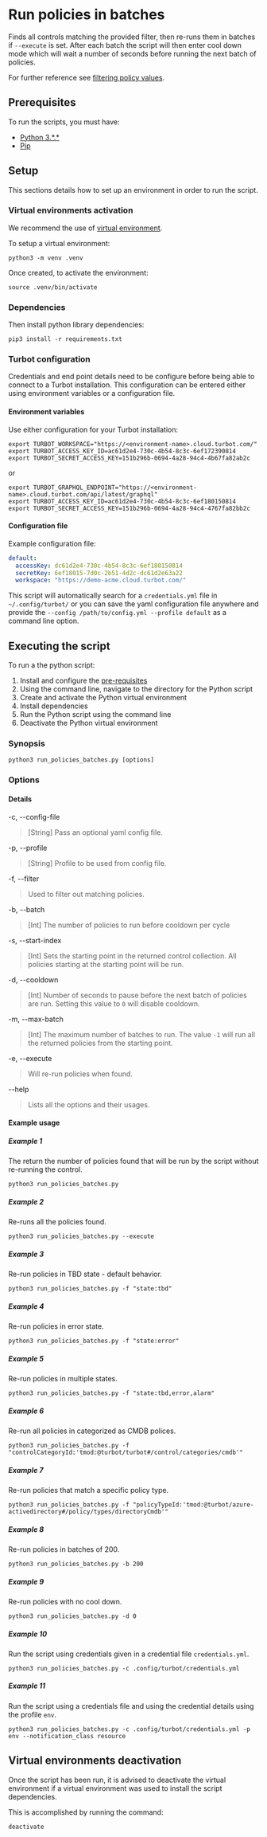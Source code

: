 # Run policies in batches

Finds all controls matching the provided filter, then re-runs them in batches if `--execute` is set.
After each batch the script will then enter cool down mode which will wait a number of seconds before running the 
next batch of policies.

For further reference see [filtering policy values](https://turbot.com/v5/docs/reference/filter/policies#filtering-policy-values).

## Prerequisites

To run the scripts, you must have:

- [Python 3.\*.*](https://www.python.org/downloads/)
- [Pip](https://pip.pypa.io/en/stable/installing/)

## Setup

This sections details how to set up an environment in order to run the script.

### Virtual environments activation

We recommend the use of [virtual environment](https://docs.python.org/3/library/venv.html).

To setup a virtual environment:

```shell
python3 -m venv .venv
```

Once created, to activate the environment:

```shell
source .venv/bin/activate
```

### Dependencies

Then install python library dependencies:

```shell
pip3 install -r requirements.txt
```

### Turbot configuration

Credentials and end point details need to be configure before being able to connect to a Turbot installation.
This configuration can be entered either using environment variables or a configuration file.

#### Environment variables

Use either configuration for your Turbot installation:

```shell
export TURBOT_WORKSPACE="https://<environment-name>.cloud.turbot.com/"
export TURBOT_ACCESS_KEY_ID=ac61d2e4-730c-4b54-8c3c-6ef172390814
export TURBOT_SECRET_ACCESS_KEY=151b296b-0694-4a28-94c4-4b67fa82ab2c
```

or

```shell
export TURBOT_GRAPHQL_ENDPOINT="https://<environment-name>.cloud.turbot.com/api/latest/graphql"
export TURBOT_ACCESS_KEY_ID=ac61d2e4-730c-4b54-8c3c-6ef180150814
export TURBOT_SECRET_ACCESS_KEY=151b296b-0694-4a28-94c4-4767fa82bb2c
```

#### Configuration file

Example configuration file:

```yaml
default:
  accessKey: dc61d2e4-730c-4b54-8c3c-6ef180150814
  secretKey: 6ef18015-7d0c-2b51-4d2c-dc61d2e63a22
  workspace: "https://demo-acme.cloud.turbot.com/"
```

This script will automatically search for a `credentials.yml` file in `~/.config/turbot/` or you can save the yaml configuration file anywhere and provide the `--config /path/to/config.yml --profile default` as a command line option.

## Executing the script

To run a the python script:

1. Install and configure the [pre-requisites](#pre-requisites)
1. Using the command line, navigate to the directory for the Python script
1. Create and activate the Python virtual environment
1. Install dependencies
1. Run the Python script using the command line
1. Deactivate the Python virtual environment

### Synopsis

```shell
python3 run_policies_batches.py [options]
```

### Options

#### Details

-c, --config-file

> [String] Pass an optional yaml config file.

-p, --profile

> [String] Profile to be used from config file.

-f, --filter

> Used to filter out matching policies.

-b, --batch

> [Int] The number of policies to run before cooldown per cycle

-s, --start-index

> [Int] Sets the starting point in the returned control collection. All policies starting at the starting point will be run.

-d, --cooldown

> [Int] Number of seconds to pause before the next batch of policies are run. Setting this value to `0` will disable cooldown.

-m, --max-batch

> [Int] The maximum number of batches to run. The value `-1` will run all the returned policies from the starting point.

-e, --execute

> Will re-run policies when found.

--help

> Lists all the options and their usages.

#### Example usage

##### Example 1

The return the number of policies found that will be run by the script without re-running the control.

```shell
python3 run_policies_batches.py 
```

##### Example 2

Re-runs all the policies found.

```shell
python3 run_policies_batches.py --execute
```

##### Example 3

Re-run policies in TBD state - default behavior.

```shell
python3 run_policies_batches.py -f "state:tbd"
```

##### Example 4

Re-run policies in error state.

```shell
python3 run_policies_batches.py -f "state:error"
```

##### Example 5

Re-run policies in multiple states.

```shell
python3 run_policies_batches.py -f "state:tbd,error,alarm"
```

##### Example 6

Re-run all policies in categorized as CMDB polices.

```shell
python3 run_policies_batches.py -f "controlCategoryId:'tmod:@turbot/turbot#/control/categories/cmdb'"
```

##### Example 7

Re-run policies that match a specific policy type.

```shell
python3 run_policies_batches.py -f "policyTypeId:'tmod:@turbot/azure-activedirectory#/policy/types/directoryCmdb'"
```

##### Example 8

Re-run policies in batches of 200.

```shell
python3 run_policies_batches.py -b 200
```

##### Example 9

Re-run policies with no cool down.

```shell
python3 run_policies_batches.py -d 0
```

##### Example 10

Run the script using credentials given in a credential file `credentials.yml`.

```shell
python3 run_policies_batches.py -c .config/turbot/credentials.yml
```

##### Example 11

Run the script using a credentials file and using the credential details using the profile `env`.

```shell
python3 run_policies_batches.py -c .config/turbot/credentials.yml -p env --notification_class resource
```

## Virtual environments deactivation

Once the script has been run, it is advised to deactivate the virtual environment if a virtual environment was used
to install the script dependencies.

This is accomplished by running the command:

```shell
deactivate
```